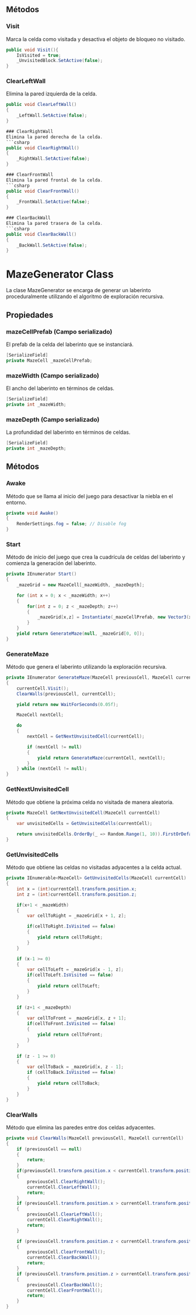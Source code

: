 ## Métodos

### Visit
Marca la celda como visitada y desactiva el objeto de bloqueo no visitado.
```csharp
public void Visit(){
    IsVisited = true;
    _UnvisitedBlock.SetActive(false);
}
```

### ClearLeftWall
Elimina la pared izquierda de la celda.
```csharp
public void ClearLeftWall()
{
    _LeftWall.SetActive(false);
}

### ClearRightWall
Elimina la pared derecha de la celda.
```csharp
public void ClearRightWall()
{
    _RightWall.SetActive(false);
}

### ClearFrontWall
Elimina la pared frontal de la celda.
```csharp
public void ClearFrontWall()
{
    _FrontWall.SetActive(false);
}

### ClearBackWall
Elimina la pared trasera de la celda.
```csharp
public void ClearBackWall()
{
    _BackWall.SetActive(false);
}
```

# MazeGenerator Class

La clase MazeGenerator se encarga de generar un laberinto proceduralmente utilizando el algoritmo de exploración recursiva.

## Propiedades

### mazeCellPrefab (Campo serializado)
El prefab de la celda del laberinto que se instanciará.
```csharp
[SerializeField]
private MazeCell _mazeCellPrefab;
```

### mazeWidth (Campo serializado)
El ancho del laberinto en términos de celdas.
```csharp
[SerializeField]
private int _mazeWidth;
```

### mazeDepth (Campo serializado)
La profundidad del laberinto en términos de celdas.
```csharp
[SerializeField]
private int _mazeDepth;
```

## Métodos

### Awake
Método que se llama al inicio del juego para desactivar la niebla en el entorno.
```csharp
private void Awake()
{
    RenderSettings.fog = false; // Disable fog
}
```

### Start
Método de inicio del juego que crea la cuadrícula de celdas del laberinto y comienza la generación del laberinto.
```csharp
private IEnumerator Start()
{
    _mazeGrid = new MazeCell[_mazeWidth, _mazeDepth];

    for (int x = 0; x < _mazeWidth; x++)
    {
        for(int z = 0; z < _mazeDepth; z++)
        {
            _mazeGrid[x,z] = Instantiate(_mazeCellPrefab, new Vector3(x, 0, z), Quaternion.identity);
        }
    }
    yield return GenerateMaze(null, _mazeGrid[0, 0]);
}
```

### GenerateMaze
Método que genera el laberinto utilizando la exploración recursiva.
```csharp
private IEnumerator GenerateMaze(MazeCell previousCell, MazeCell currentCell)
{
    currentCell.Visit();
    ClearWalls(previousCell, currentCell);

    yield return new WaitForSeconds(0.05f);

    MazeCell nextCell;

    do
    {
        nextCell = GetNextUnvisitedCell(currentCell);

        if (nextCell != null)
        {
            yield return GenerateMaze(currentCell, nextCell);
        }
    } while (nextCell != null);
}
```

### GetNextUnvisitedCell
Método que obtiene la próxima celda no visitada de manera aleatoria.
```csharp
private MazeCell GetNextUnvisitedCell(MazeCell currentCell)
{
    var unvisitedCells = GetUnvisitedCells(currentCell);

    return unvisitedCells.OrderBy(_ => Random.Range(1, 10)).FirstOrDefault();
}
```

### GetUnvisitedCells
Método que obtiene las celdas no visitadas adyacentes a la celda actual.
```csharp
private IEnumerable<MazeCell> GetUnvisitedCells(MazeCell currentCell)
{
    int x = (int)currentCell.transform.position.x;
    int z = (int)currentCell.transform.position.z;

    if(x+1 < _mazeWidth)
    {
        var cellToRight = _mazeGrid[x + 1, z];

        if(cellToRight.IsVisited == false)
        {
            yield return cellToRight;
        }
    }

    if (x-1 >= 0)
    {
        var cellToLeft = _mazeGrid[x - 1, z];
        if(cellToLeft.IsVisited == false)
        {
            yield return cellToLeft;
        }
    }

    if (z+1 < _mazeDepth)
    {
        var cellToFront = _mazeGrid[x, z + 1];
        if(cellToFront.IsVisited == false)
        {
            yield return cellToFront;
        }
    }

    if (z - 1 >= 0)
    {
        var cellToBack = _mazeGrid[x, z - 1];
        if (cellToBack.IsVisited == false)
        {
            yield return cellToBack;
        }
    }
}
```

### ClearWalls
Método que elimina las paredes entre dos celdas adyacentes.
```csharp
private void ClearWalls(MazeCell previousCell, MazeCell currentCell)
{
    if (previousCell == null)
    {
        return;
    }
    if(previousCell.transform.position.x < currentCell.transform.position.x)
    {
        previousCell.ClearRightWall();
        currentCell.ClearLeftWall();
        return;
    }
    if (previousCell.transform.position.x > currentCell.transform.position.x)
    {
        previousCell.ClearLeftWall();
        currentCell.ClearRightWall();
        return;
    }

    if (previousCell.transform.position.z < currentCell.transform.position.z)
    {
        previousCell.ClearFrontWall();
        currentCell.ClearBackWall();
        return;
    }
    if (previousCell.transform.position.z > currentCell.transform.position.z)
    {
        previousCell.ClearBackWall();
        currentCell.ClearFrontWall();
        return;
    }
}
```
